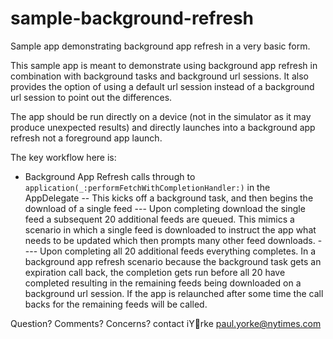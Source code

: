 # sample-background-refresh
Sample app demonstrating background app refresh in a very basic form.

This sample app is meant to demonstrate using background app refresh in combination with background tasks and background url sessions. It also provides the option of using a default url session instead of a background url session to point out the differences.

The app should be run directly on a device (not in the simulator as it may produce unexpected results) and directly launches into a background app refresh not a foreground app launch.

The key workflow here is:
- Background App Refresh calls through to `application(_:performFetchWithCompletionHandler:)` in the AppDelegate
-- This kicks off a background task, and then begins the download of a single feed
--- Upon completing download the single feed a subsequent 20 additional feeds are queued. This mimics a scenario in which a single feed is downloaded to instruct the app what needs to be updated which then prompts many other feed downloads.
---- Upon completing all 20 additional feeds everything completes. In a background app refresh scenario because the background task gets an expiration call back, the completion gets run before all 20 have completed resulting in the remaining feeds being downloaded on a background url session. If the app is relaunched after some time the call backs for the remaining feeds will be called.

Question? Comments? Concerns?
contact iYrke <paul.yorke@nytimes.com>
